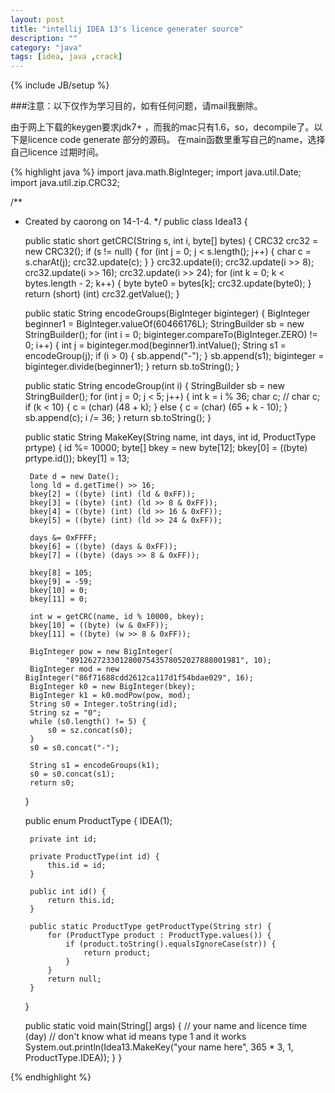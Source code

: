 ```yaml
---
layout: post
title: "intellij IDEA 13's licence generater source"
description: ""
category: "java"
tags: [idea, java ,crack]
---
```

{% include JB/setup %}

###注意：以下仅作为学习目的，如有任何问题，请mail我删除。

由于网上下载的keygen要求jdk7+ ，而我的mac只有1.6，so，decompile了。以下是licence code generate 部分的源码。
在main函数里重写自己的name，选择自己licence 过期时间。 

{% highlight java %} 
import java.math.BigInteger;
import java.util.Date;
import java.util.zip.CRC32;

/**
 * Created by caorong on 14-1-4.
 */
public class Idea13 {

    public static short getCRC(String s, int i, byte[] bytes) {
        CRC32 crc32 = new CRC32();
        if (s != null) {
            for (int j = 0; j < s.length(); j++) {
                char c = s.charAt(j);
                crc32.update(c);
            }
        }
        crc32.update(i);
        crc32.update(i >> 8);
        crc32.update(i >> 16);
        crc32.update(i >> 24);
        for (int k = 0; k < bytes.length - 2; k++) {
            byte byte0 = bytes[k];
            crc32.update(byte0);
        }
        return (short) (int) crc32.getValue();
    }

    public static String encodeGroups(BigInteger biginteger) {
        BigInteger beginner1 = BigInteger.valueOf(60466176L);
        StringBuilder sb = new StringBuilder();
        for (int i = 0; biginteger.compareTo(BigInteger.ZERO) != 0; i++) {
            int j = biginteger.mod(beginner1).intValue();
            String s1 = encodeGroup(j);
            if (i > 0) {
                sb.append("-");
            }
            sb.append(s1);
            biginteger = biginteger.divide(beginner1);
        }
        return sb.toString();
    }

    public static String encodeGroup(int i) {
        StringBuilder sb = new StringBuilder();
        for (int j = 0; j < 5; j++) {
            int k = i % 36;
            char c;
            // char c;
            if (k < 10) {
                c = (char) (48 + k);
            } else {
                c = (char) (65 + k - 10);
            }
            sb.append(c);
            i /= 36;
        }
        return sb.toString();
    }

    public static String MakeKey(String name, int days, int id,
                                 ProductType prtype) {
        id %= 10000;
        byte[] bkey = new byte[12];
        bkey[0] = ((byte) prtype.id());
        bkey[1] = 13;

        Date d = new Date();
        long ld = d.getTime() >> 16;
        bkey[2] = ((byte) (int) (ld & 0xFF));
        bkey[3] = ((byte) (int) (ld >> 8 & 0xFF));
        bkey[4] = ((byte) (int) (ld >> 16 & 0xFF));
        bkey[5] = ((byte) (int) (ld >> 24 & 0xFF));

        days &= 0xFFFF;
        bkey[6] = ((byte) (days & 0xFF));
        bkey[7] = ((byte) (days >> 8 & 0xFF));

        bkey[8] = 105;
        bkey[9] = -59;
        bkey[10] = 0;
        bkey[11] = 0;

        int w = getCRC(name, id % 10000, bkey);
        bkey[10] = ((byte) (w & 0xFF));
        bkey[11] = ((byte) (w >> 8 & 0xFF));

        BigInteger pow = new BigInteger(
                "89126272330128007543578052027888001981", 10);
        BigInteger mod = new BigInteger("86f71688cdd2612ca117d1f54bdae029", 16);
        BigInteger k0 = new BigInteger(bkey);
        BigInteger k1 = k0.modPow(pow, mod);
        String s0 = Integer.toString(id);
        String sz = "0";
        while (s0.length() != 5) {
            s0 = sz.concat(s0);
        }
        s0 = s0.concat("-");

        String s1 = encodeGroups(k1);
        s0 = s0.concat(s1);
        return s0;
    }

    public enum ProductType {
        IDEA(1);

        private int id;

        private ProductType(int id) {
            this.id = id;
        }

        public int id() {
            return this.id;
        }

        public static ProductType getProductType(String str) {
            for (ProductType product : ProductType.values()) {
                if (product.toString().equalsIgnoreCase(str)) {
                    return product;
                }
            }
            return null;
        }
    }

    public static void main(String[] args) {
        // your name  and  licence time (day)
        // don't know what id means  type 1 and it works
        System.out.println(Idea13.MakeKey("your name here", 365 * 3, 1, ProductType.IDEA));
    }
}

{% endhighlight %}